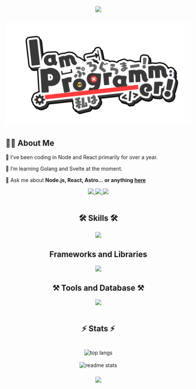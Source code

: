 <h1 align="center">
    <img src="https://readme-typing-svg.herokuapp.com/?font=Righteous&size=35&center=true&vCenter=true&width=500&height=70&duration=4000&lines=Hi!+👋;;" />
</h1>



<!-- <div style="text-align: center;">
    <img src="/IamProgrammerEnglish.png" alt="Cube Architecture" width="500" height="300">
</div> -->



<p align="center">
  <img src="IamProgrammerEnglish.png" width="600" alt="Cube Architecture">
</p>


<div align="left">
<h2>👨‍💻 About Me</h2>

🌱 I've been coding in Node and React primarily for over a year.

🔭 I’m learning Golang and Svelte at the moment.

💬 Ask me about **Node.js, React, Astro... or anything [here](https://github.com/Prashant20nov2003/Prashant20nov2003/issues)**

 </div>
 <div align="center"> 
 <a href="mailto:prashanttbhardwajj@gmail.com">
    <img src="https://img.shields.io/badge/Gmail-333333?style=for-the-badge&logo=gmail&logoColor=red" />
  </a>
  <a href="https://www.linkedin.com/in/prashant-bhardwaj-872975250/" target="_blank">
    <img src="https://img.shields.io/badge/LinkedIn-0077B5?style=for-the-badge&logo=linkedin&logoColor=white" target="_blank" />
  </a>
      <a>
          <a href="https://twitter.com/BigSamosa20" target="_blank">
               <img src="https://img.shields.io/badge/Twitter-1DA1F2?style=for-the-badge&logo=twitter&logoColor=white" target="_blank" />
     </a>
</div>
<br/>
<h2 align="center">🛠️ Skills 🛠️</h2>

<!-- <h2 align="center">Languages</h2> -->

<div align="center">
    <img src="https://skillicons.dev/icons?i=go,javascript,typescript,python,lua,bash,elixir,graphql" />
<br/>

<h2 align="center"> Frameworks and Libraries </h2>
 <div align="center">
    <img src="https://skillicons.dev/icons?i=nextjs,react,vue,astro,pinia,redux,nodejs,express,nestjs,bootstrap,tailwindcss,materialui,elasticsearch,jest,cypress" />
<br/>
  <h2 align="center">⚒️ Tools and Database ⚒️</h2>
 <div align="center">
    <img src="https://skillicons.dev/icons?i=vite,mysql,mongodb,postgres,sqlite,graphql,prisma,neovim,rabbitmq,kafka,redis,docker,terraform,ansible,githubactions,jenkins,nginx,kubernetes,aws" />
<br/>
</div>
<br/>

<h2 align="center">⚡ Stats ⚡</h2>
<br>
  <img width=320 align="center" src="https://github-readme-stats-salesp07.vercel.app/api/top-langs/?username=Prashant20nov2003&hide=HTML&langs_count=8&layout=compact&theme=react&border_radius=10&size_weight=0.5&count_weight=0.5&exclude_repo=github-readme-stats" alt="top langs" />
   <br>
   <br>
  <div align= center>
  <img width=300 src="https://github-readme-stats-salesp07.vercel.app/api?username=Prashant20nov2003&count_private=true&show_icons=true&theme=react&rank_icon=github&border_radius=10" alt="readme stats" />
  
</div>

<h3 align="center">
    <img src="https://readme-typing-svg.herokuapp.com/?font=Righteous&size=25&center=true&vCenter=true&width=500&height=70&duration=4000&lines=Thanks+for+visiting!+✌️;+Shoot+me+a+message+on+Linkedin!;I'm+always+down+to+collab+:)">
</h3>

<br/>

